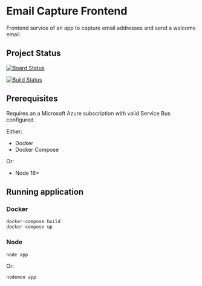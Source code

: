 # Email Capture Frontend
Frontend service of an app to capture email addresses and send a welcome email.  

## Project Status
[![Board Status](https://dev.azure.com/simondunn1/ad654d62-da82-4f52-a1ef-24b23fb08634/42838868-90ad-4d49-92f4-0371e09a9c62/_apis/work/boardbadge/2b0ee62b-dc28-45bf-be0b-1216a51fb778?columnOptions=1)](https://dev.azure.com/simondunn1/ad654d62-da82-4f52-a1ef-24b23fb08634/_boards/board/t/42838868-90ad-4d49-92f4-0371e09a9c62/Microsoft.RequirementCategory/)

[![Build Status](https://dev.azure.com/simondunn1/simon-dunn/_apis/build/status/email-capture-frontend?branchName=main)](https://dev.azure.com/simondunn1/simon-dunn/_build/latest?definitionId=2&branchName=main)

## Prerequisites
Requires an a Microsoft Azure subscription with valid Service Bus configured.

Either:
- Docker
- Docker Compose

Or:
- Node 16+

## Running application
### Docker
```
docker-compose build
docker-compose up
```

### Node
```
node app
```
Or:
```
nodemon app
```
